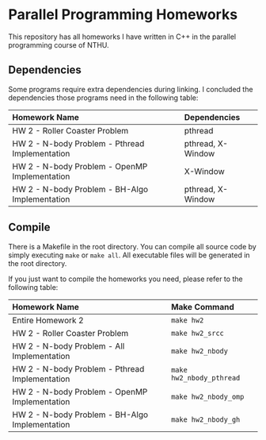 # Parallel Programming Homeworks

This repository has all homeworks I have written in C++ in the parallel programming course of NTHU.

## Dependencies

Some programs require extra dependencies during linking. I concluded the dependencies those programs need in the following table:

| Homework Name | Dependencies |
| :------------- | :------------- |
| HW 2 - Roller Coaster Problem | pthread |
| HW 2 - N-body Problem - Pthread Implementation | pthread, X-Window |
| HW 2 - N-body Problem - OpenMP Implementation | X-Window |
| HW 2 - N-body Problem - BH-Algo Implementation | pthread, X-Window |

## Compile

There is a Makefile in the root directory. You can compile all source code by simply executing `make` or `make all`. All executable files will be generated in the root directory.

If you just want to compile the homeworks you need, please refer to the following table:

| Homework Name | Make Command |
| :------------- | :------------- |
| Entire Homework 2 | `make hw2` |
| HW 2 - Roller Coaster Problem | `make hw2_srcc` |
| HW 2 - N-body Problem - All Implementation | `make hw2_nbody` |
| HW 2 - N-body Problem - Pthread Implementation | `make hw2_nbody_pthread` |
| HW 2 - N-body Problem - OpenMP Implementation | `make hw2_nbody_omp` |
| HW 2 - N-body Problem - BH-Algo Implementation | `make hw2_nbody_gh` |
